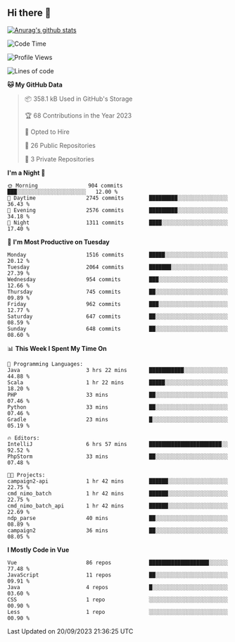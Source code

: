 ## Hi there 👋

[![Anurag's github stats](https://github-readme-stats.vercel.app/api?username=Songwonseok)](https://github.com/anuraghazra/github-readme-stats)



<!--START_SECTION:waka-->
![Code Time](http://img.shields.io/badge/Code%20Time-2%2C517%20hrs%2040%20mins-blue)

![Profile Views](http://img.shields.io/badge/Profile%20Views-0-blue)

![Lines of code](https://img.shields.io/badge/From%20Hello%20World%20I%27ve%20Written-35.0%20million%20lines%20of%20code-blue)

**🐱 My GitHub Data** 

> 📦 358.1 kB Used in GitHub's Storage 
 > 
> 🏆 68 Contributions in the Year 2023
 > 
> 💼 Opted to Hire
 > 
> 📜 26 Public Repositories 
 > 
> 🔑 3 Private Repositories 
 > 
**I'm a Night 🦉** 

```text
🌞 Morning                904 commits         ███░░░░░░░░░░░░░░░░░░░░░░   12.00 % 
🌆 Daytime                2745 commits        █████████░░░░░░░░░░░░░░░░   36.43 % 
🌃 Evening                2576 commits        █████████░░░░░░░░░░░░░░░░   34.18 % 
🌙 Night                  1311 commits        ████░░░░░░░░░░░░░░░░░░░░░   17.40 % 
```
📅 **I'm Most Productive on Tuesday** 

```text
Monday                   1516 commits        █████░░░░░░░░░░░░░░░░░░░░   20.12 % 
Tuesday                  2064 commits        ███████░░░░░░░░░░░░░░░░░░   27.39 % 
Wednesday                954 commits         ███░░░░░░░░░░░░░░░░░░░░░░   12.66 % 
Thursday                 745 commits         ██░░░░░░░░░░░░░░░░░░░░░░░   09.89 % 
Friday                   962 commits         ███░░░░░░░░░░░░░░░░░░░░░░   12.77 % 
Saturday                 647 commits         ██░░░░░░░░░░░░░░░░░░░░░░░   08.59 % 
Sunday                   648 commits         ██░░░░░░░░░░░░░░░░░░░░░░░   08.60 % 
```


📊 **This Week I Spent My Time On** 

```text
💬 Programming Languages: 
Java                     3 hrs 22 mins       ███████████░░░░░░░░░░░░░░   44.88 % 
Scala                    1 hr 22 mins        █████░░░░░░░░░░░░░░░░░░░░   18.20 % 
PHP                      33 mins             ██░░░░░░░░░░░░░░░░░░░░░░░   07.46 % 
Python                   33 mins             ██░░░░░░░░░░░░░░░░░░░░░░░   07.46 % 
Gradle                   23 mins             █░░░░░░░░░░░░░░░░░░░░░░░░   05.19 % 

🔥 Editors: 
IntelliJ                 6 hrs 57 mins       ███████████████████████░░   92.52 % 
PhpStorm                 33 mins             ██░░░░░░░░░░░░░░░░░░░░░░░   07.48 % 

🐱‍💻 Projects: 
campaign2-api            1 hr 42 mins        ██████░░░░░░░░░░░░░░░░░░░   22.75 % 
cmd_nimo_batch           1 hr 42 mins        ██████░░░░░░░░░░░░░░░░░░░   22.75 % 
cmd_nimo_batch_api       1 hr 42 mins        ██████░░░░░░░░░░░░░░░░░░░   22.69 % 
ndp_parse                40 mins             ██░░░░░░░░░░░░░░░░░░░░░░░   08.89 % 
campaign2                36 mins             ██░░░░░░░░░░░░░░░░░░░░░░░   08.05 % 
```

**I Mostly Code in Vue** 

```text
Vue                      86 repos            ███████████████████░░░░░░   77.48 % 
JavaScript               11 repos            ██░░░░░░░░░░░░░░░░░░░░░░░   09.91 % 
Java                     4 repos             █░░░░░░░░░░░░░░░░░░░░░░░░   03.60 % 
CSS                      1 repo              ░░░░░░░░░░░░░░░░░░░░░░░░░   00.90 % 
Less                     1 repo              ░░░░░░░░░░░░░░░░░░░░░░░░░   00.90 % 
```




 Last Updated on 20/09/2023 21:36:25 UTC
<!--END_SECTION:waka-->
